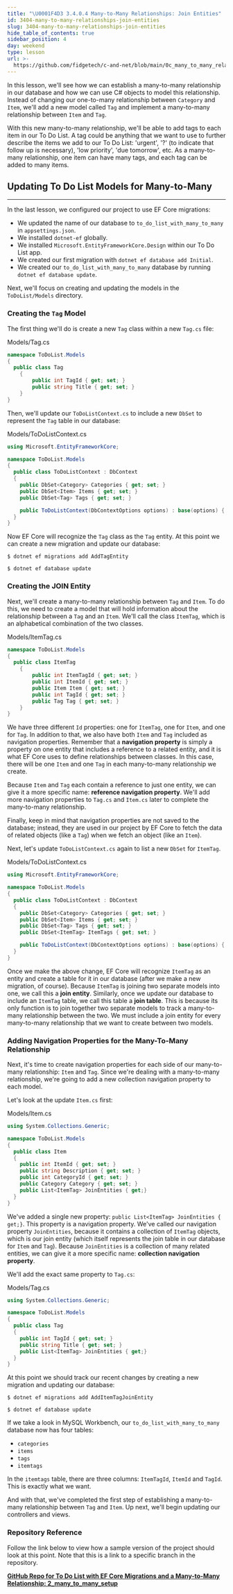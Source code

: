 ```yaml
---
title: "\U0001F4D3 3.4.0.4 Many-to-Many Relationships: Join Entities"
id: 3404-many-to-many-relationships-join-entities
slug: 3404-many-to-many-relationships-join-entities
hide_table_of_contents: true
sidebar_position: 4
day: weekend
type: lesson
url: >-
  https://github.com/fidgetech/c-and-net/blob/main/0c_many_to_many_relationships_join_entities.md
---
```


In this lesson, we'll see how we can establish a many-to-many relationship in our database and how we can use C# objects to model this relationship. Instead of changing our one-to-many relationship between `Category` and `Item`, we'll add a new model called `Tag` and implement a many-to-many relationship between `Item` and `Tag`.

With this new many-to-many relationship, we'll be able to add tags to each item in our To Do List. A tag could be anything that we want to use to further describe the items we add to our To Do List: 'urgent', '?' (to indicate that follow up is necessary), 'low priority', 'due tomorrow', etc. As a many-to-many relationship, one item can have many tags, and each tag can be added to many items. 

## Updating To Do List Models for Many-to-Many
---

In the last lesson, we configured our project to use EF Core migrations:

* We updated the name of our database to `to_do_list_with_many_to_many` in `appsettings.json`.
* We installed `dotnet-ef` globally.
* We installed `Microsoft.EntityFrameworkCore.Design` within our To Do List app. 
* We created our first migration with `dotnet ef database add Initial`.
* We created our `to_do_list_with_many_to_many` database by running `dotnet ef database update`.

Next, we'll focus on creating and updating the models in the `ToDoList/Models` directory. 

### Creating the `Tag` Model

The first thing we'll do is create a new `Tag` class within a new `Tag.cs` file:

<div class="filename">Models/Tag.cs</div>

```csharp
namespace ToDoList.Models
{
  public class Tag
    {
        public int TagId { get; set; }
        public string Title { get; set; }
    }
}
```

Then, we'll update our `ToDoListContext.cs` to include a new `DbSet` to represent the `Tag` table in our database:

<div class="filename">Models/ToDoListContext.cs</div>

```csharp
using Microsoft.EntityFrameworkCore;

namespace ToDoList.Models
{
  public class ToDoListContext : DbContext
  {
    public DbSet<Category> Categories { get; set; }
    public DbSet<Item> Items { get; set; }
    public DbSet<Tag> Tags { get; set; }

    public ToDoListContext(DbContextOptions options) : base(options) { }
  }
}
```

Now EF Core will recognize the `Tag` class as the `Tag` entity. At this point we can create a new migration and update our database:

```
$ dotnet ef migrations add AddTagEntity
```

```
$ dotnet ef database update
```

### Creating the JOIN Entity

Next, we'll create a many-to-many relationship between `Tag` and `Item`. To do this, we need to create a model that will hold information about the relationship between a `Tag` and an `Item`. We'll call the class `ItemTag`, which is an alphabetical combination of the two classes. 

<div class="filename">Models/ItemTag.cs</div>

```csharp
namespace ToDoList.Models
{
  public class ItemTag
    {       
        public int ItemTagId { get; set; }
        public int ItemId { get; set; }
        public Item Item { get; set; }
        public int TagId { get; set; }
        public Tag Tag { get; set; }
    }
}
```

We have three different `Id` properties: one for `ItemTag`, one for `Item`, and one for `Tag`. In addition to that, we also have both `Item` and `Tag` included as navigation properties. Remember that a **navigation property** is simply a property on one entity that includes a reference to a related entity, and it is what EF Core uses to define relationships between classes. In this case, there will be one `Item` and one `Tag` in each many-to-many relationship we create. 

Because `Item` and `Tag` each contain a reference to just one entity, we can give it a more specific name: **reference navigation property**. We'll add more navigation properties to `Tag.cs` and `Item.cs` later to complete the many-to-many relationship.

Finally, keep in mind that navigation properties are not saved to the database; instead, they are used in our project by EF Core to fetch the data of related objects (like a `Tag`) when we fetch an object (like an `Item`). 

Next, let's update `ToDoListContext.cs` again to list a new `DbSet` for `ItemTag`. 

<div class="filename">Models/ToDoListContext.cs</div>

```csharp
using Microsoft.EntityFrameworkCore;

namespace ToDoList.Models
{
  public class ToDoListContext : DbContext
  {
    public DbSet<Category> Categories { get; set; }
    public DbSet<Item> Items { get; set; }
    public DbSet<Tag> Tags { get; set; }
    public DbSet<ItemTag> ItemTags { get; set; }

    public ToDoListContext(DbContextOptions options) : base(options) { }
  }
}
```

Once we make the above change, EF Core will recognize `ItemTag` as an entity and create a table for it in our database (after we make a new migration, of course). Because `ItemTag` is joining two separate models into one, we call this a **join entity**. Similarly, once we update our database to include an `ItemTag` table, we call this table a **join table**. This is because its only function is to join together two separate models to track a many-to-many relationship between the two. We must include a join entity for every many-to-many relationship that we want to create between two models.

### Adding Navigation Properties for the Many-To-Many Relationship

Next, it's time to create navigation properties for each side of our many-to-many relationship: `Item` and `Tag`. Since we're dealing with a many-to-many relationship, we're going to add a new collection navigation property to each model. 

Let's look at the update `Item.cs` first:

<div class="filename">Models/Item.cs</div>

```csharp
using System.Collections.Generic;

namespace ToDoList.Models
{
  public class Item
  {
    public int ItemId { get; set; }
    public string Description { get; set; }
    public int CategoryId { get; set; }
    public Category Category { get; set; }
    public List<ItemTag> JoinEntities { get;}
  }
}
```

We've added a single new property: `public List<ItemTag> JoinEntities { get;}`. This property is a navigation property. We've called our navigation property `JoinEntities`, because it contains a collection of `ItemTag` objects, which is our join entity (which itself represents the join table in our database for `Item` and `Tag`). Because `JoinEntities` is a collection of many related entities, we can give it a more specific name: **collection navigation property**. 

We'll add the exact same property to `Tag.cs`:

<div class="filename">Models/Tag.cs</div>

```csharp
using System.Collections.Generic;

namespace ToDoList.Models
{
  public class Tag
  {
    public int TagId { get; set; }
    public string Title { get; set; }
    public List<ItemTag> JoinEntities { get;}
  }
}
```

At this point we should track our recent changes by creating a new migration and updating our database:

```
$ dotnet ef migrations add AddItemTagJoinEntity
```

```
$ dotnet ef database update
```

If we take a look in MySQL Workbench, our `to_do_list_with_many_to_many` database now has four tables: 

* `categories`
* `items`
* `tags`
* `itemtags`

In the `itemtags` table, there are three columns: `ItemTagId`, `ItemId` and `TagId`. This is exactly what we want.

And with that, we've completed the first step of establishing a many-to-many relationship between `Tag` and `Item`. Up next, we'll begin updating our controllers and views.

### Repository Reference

Follow the link below to view how a sample version of the project should look at this point. Note that this is a link to a specific branch in the repository.

**[<i class="glyphicon glyphicon-folder-open"></i>  GitHub Repo for To Do List with EF Core Migrations and a Many-to-Many Relationship: 2\_many\_to\_many\_setup](https://github.com/epicodus-lessons/section-4-to-do-list-with-many-to-many-csharp-net6/tree/2_many_to_many_setup)**
